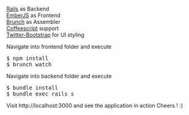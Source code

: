 [Rails](http://rubyonrails.org/) as Backend<br>
[EmberJS](http://emberjs.com/) as Frontend<br>
[Brunch](http://brunch.io/) as Assembler<br>
[Coffeescript](http://coffeescript.org/) support<br>
[Twitter-Bootstrap](http://twitter.github.io/bootstrap/) for UI styling

Navigate into frontend folder and execute
<pre>
$ npm install
$ brunch watch
</pre>

Navigate into backend folder and execute

<pre>
$ bundle install
$ bundle exec rails s
</pre>

Visit http://localhost:3000 and see the application in action Cheers ! :)

